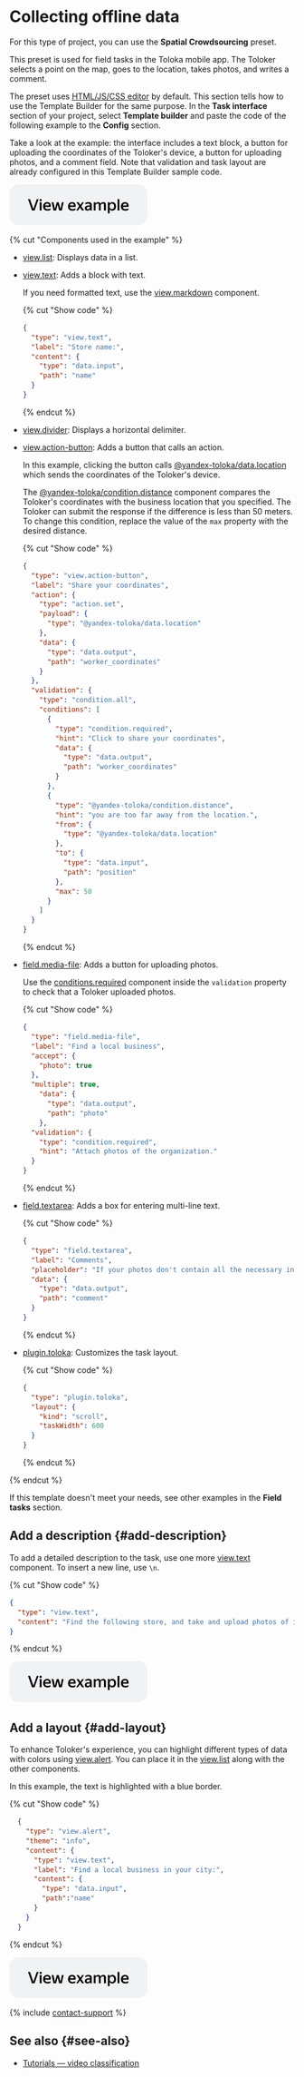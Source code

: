 # Collecting offline data

For this type of project, you can use the **Spatial Crowdsourcing** preset.

This preset is used for field tasks in the Toloka mobile app. The Toloker selects a point on the map, goes to the location, takes photos, and writes a comment.

The preset uses [HTML/JS/CSS editor](../../guide/concepts/spec.md) by default. This section tells how to use the Template Builder for the same purpose. In the **Task interface** section of your project, select **Template builder** and paste the code of the following example to the **Config** section.

Take a look at the example: the interface includes a text block, a button for uploading the coordinates of the Toloker's device, a button for uploading photos, and a comment field. Note that validation and task layout are already configured in this Template Builder sample code.

[![](../_images/buttons/view-example.svg)](https://ya.cc/t/ZFj9dvvG3Zg9Xw)

{% cut "Components used in the example" %}

- [view.list](../reference/view.list.md): Displays data in a list.

- [view.text](../reference/view.text.md): Adds a block with text.

  If you need formatted text, use the [view.markdown](../reference/view.markdown.md) component.

  {% cut "Show code" %}

  ```json
  {
    "type": "view.text",
    "label": "Store name:",
    "content": {
      "type": "data.input",
      "path": "name"
    }
  }
  ```
  {% endcut %}

- [view.divider](../reference/view.divider.md): Displays a horizontal delimiter.

- [view.action-button](../reference/view.action-button.md): Adds a button that calls an action.

  In this example, clicking the button calls [@yandex-toloka/data.location](../reference/data.location.md) which sends the coordinates of the Toloker's device. 
  
  The [@yandex-toloka/condition.distance](../reference/condition.distance.md) component compares the Toloker's coordinates with the business location that you specified. The Toloker can submit the response if the difference is less than 50 meters. To change this condition, replace the value of the `max` property with the desired distance. 

  {% cut "Show code" %}

  ```json
  {
    "type": "view.action-button",
    "label": "Share your coordinates",
    "action": {
      "type": "action.set",
      "payload": {
        "type": "@yandex-toloka/data.location"
      },
      "data": {
        "type": "data.output",
        "path": "worker_coordinates"
      }
    },
    "validation": {
      "type": "condition.all",
      "conditions": [
        {
          "type": "condition.required",
          "hint": "Click to share your coordinates",
          "data": {
            "type": "data.output",
            "path": "worker_coordinates"
          }
        },
        {
          "type": "@yandex-toloka/condition.distance",
          "hint": "you are too far away from the location.",
          "from": {
            "type": "@yandex-toloka/data.location"
          },
          "to": {
            "type": "data.input",
            "path": "position"
          },
          "max": 50
        }
      ]
    }
  }
  ```
  {% endcut %}

- [field.media-file](../reference/field.media-file.md): Adds a button for uploading photos.

  Use the [conditions.required](../reference/conditions.md) component inside the `validation` property to check that a Toloker uploaded photos.

  {% cut "Show code" %}

  ```json
  {
    "type": "field.media-file",
    "label": "Find a local business",
    "accept": {
      "photo": true
    },
    "multiple": true,
      "data": {
        "type": "data.output",
        "path": "photo"
      },
    "validation": {
      "type": "condition.required",
      "hint": "Attach photos of the organization."
    }
  }
  ```

  {% endcut %}

- [field.textarea](../reference/field.textarea.md): Adds a box for entering multi-line text.

  {% cut "Show code" %}

  ```json
  {
    "type": "field.textarea",
    "label": "Comments",
    "placeholder": "If your photos don't contain all the necessary information, add details here.",
    "data": {
      "type": "data.output",
      "path": "comment"
    }
  }
  ```

  {% endcut %}

- [plugin.toloka](../reference/plugin.toloka.md): Customizes the task layout.

  {% cut "Show code" %}

  ```json
  {
    "type": "plugin.toloka",
    "layout": {
      "kind": "scroll",
      "taskWidth": 600
    }
  }
  ```

  {% endcut %}

{% endcut %}

If this template doesn't meet your needs, see other examples in the **Field tasks** section.

## Add a description {#add-description}

To add a detailed description to the task, use one more [view.text](../reference/view.text.md) component. To insert a new line, use `\n`.

{% cut "Show code" %}

```json
{
  "type": "view.text",
  "content": "Find the following store, and take and upload photos of it. \nIf your photos don't contain all the necessary information, add a comment."
}
```

{% endcut %}

[![](../_images/buttons/view-example.svg)](https://ya.cc/t/QMYXK5k13ozaqP)

## Add a layout {#add-layout}

To enhance Toloker's experience, you can highlight different types of data with colors using [view.alert](../reference/view.alert.md). You can place it in the [view.list](../reference/view.list.md) along with the other components.

In this example, the text is highlighted with a blue border.

{% cut "Show code" %}

```json
  {
    "type": "view.alert",
    "theme": "info",
    "content": {
      "type": "view.text",
      "label": "Find a local business in your city:",
      "content": {
        "type": "data.input",
        "path":"name"
      }
    }
  }
  ```

{% endcut %}

[![](../_images/buttons/view-example.svg)](https://ya.cc/t/a6I75hXP3nS2wX)

{% include [contact-support](../_includes/contact-support.md) %}

## See also {#see-also}

- [Tutorials — video classification](../../guide/tutorials/walk.md)